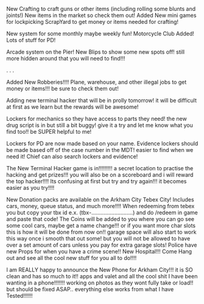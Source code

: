 New Crafting to craft guns or other items (including rolling some blunts and joints!)
New items in the market so check them out!
Added New mini games for lockpicking
ScrapYard to get money or items needed for crafting!


New system for some monthly maybe weekly fun!
Motorcycle Club Added!
Lots of stuff for PD!

Arcade system on the Pier! New Blips to show some new spots off! still more hidden around that you will need to find!!!

.
.
.

Added New Robberies!!!! Plane, warehouse, and other illegal jobs to get 
money or items!!! be sure to check them out!

Adding new terminal hacker that will be in prolly tomorrow! it will be difficult at first as we learn but the rewards will be awesome!

Lockers for mechanics so they have access to parts they need! the new drug script is in but still a bit buggy! give it a try and let me know what you find too!! be SUPER helpful to me!

Lockers for PD are now made based on your name. Evidence lockers should be made based off of the case number in the MDT! easier to find when we need it! Chief can also search lockers and evidence!

The New Terminal Hacker game is in!!!!!!!!! a secret location to practise the hacking and get prizes!!! you will also be on a scoreboard and i will reward the top hacker!!!! Its confusing at first but try and try again!!! it becomes easier as you try!!!! 

New Donation packs are available on the Arkham City Tebex City! Includes cars, money, queue status, and much more!!!! When redeeming from tebex you but copy your tbx id
e.x. (tbx-...........................) and do /redeem in game and paste that code! The Coins will be added to you where you can go see some cool cars, maybe get a name change!!! or if you want more char slots this is how it will be done from now on!! garage space will also start to work this way once i smooth that out some! but you will not be allowed to have over a set amount of cars unless you pay for extra garage slots! Police have new Props for when you have a crime scene!! New Hospital!!! Come Hang out and see all the cool new stuff
for you all to do!!!!

I am REALLY happy to announce the New Phone for Arkham City!!! it is SO clean and has so much to it!! apps and valet and all the cool shit I have been wanting in a phone!!!!!!! working on photos as they wont fully take or load!! but should be fixed ASAP.. everything else works from what I have Tested!!!!!!